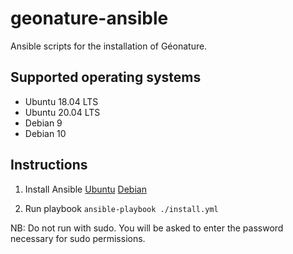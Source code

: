 # geonature-ansible

Ansible scripts for the installation of Géonature.

## Supported operating systems
* Ubuntu 18.04 LTS
* Ubuntu 20.04 LTS
* Debian 9
* Debian 10

## Instructions

1. Install Ansible
[Ubuntu](https://docs.ansible.com/ansible/latest/installation_guide/intro_installation.html#installing-ansible-on-ubuntu)
[Debian](https://docs.ansible.com/ansible/latest/installation_guide/intro_installation.html#installing-ansible-on-debian)

2. Run playbook
`ansible-playbook ./install.yml`

NB: Do not run with sudo. You will be asked to enter the password necessary for sudo permissions.
